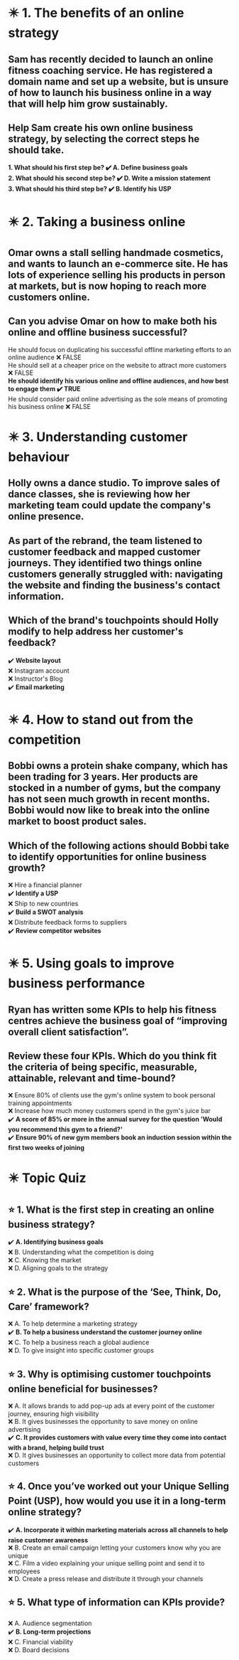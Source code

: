 # :eight_pointed_black_star: 1. The benefits of an online strategy

## Sam has recently decided to launch an online fitness coaching service. He has registered a domain name and set up a website, but is unsure of how to launch his business online in a way that will help him grow sustainably.

## Help Sam create his own online business strategy, by selecting the correct steps he should take.

**1. What should his first step be? :heavy_check_mark: A. Define business goals**\
**2. What should his second step be? :heavy_check_mark: D. Write a mission statement**\
**3. What should his third step be? :heavy_check_mark: B. Identify his USP**

# :eight_pointed_black_star: 2. Taking a business online

## Omar owns a stall selling handmade cosmetics, and wants to launch an e-commerce site. He has lots of experience selling his products in person at markets, but is now hoping to reach more customers online.

## Can you advise Omar on how to make both his online and offline business successful?

He should focus on duplicating his successful offline marketing efforts to an online audience :x: FALSE\
He should sell at a cheaper price on the website to attract more customers :x: FALSE\
**He should identify his various online and offline audiences, and how best to engage them :heavy_check_mark: TRUE**\
He should consider paid online advertising as the sole means of promoting his business online :x: FALSE

# :eight_pointed_black_star: 3. Understanding customer behaviour

## Holly owns a dance studio. To improve sales of dance classes, she is reviewing how her marketing team could update the company's online presence.

## As part of the rebrand, the team listened to customer feedback and mapped customer journeys. They identified two things online customers generally struggled with: navigating the website and finding the business's contact information.

## Which of the brand's touchpoints should Holly modify to help address her customer's feedback?

:heavy_check_mark: **Website layout**\
:x: Instagram account\
:x: Instructor's Blog\
:heavy_check_mark: **Email marketing**

# :eight_pointed_black_star: 4.  How to stand out from the competition

## Bobbi owns a protein shake company, which has been trading for 3 years. Her products are stocked in a number of gyms, but the company has not seen much growth in recent months. Bobbi would now like to break into the online market to boost product sales.

## Which of the following actions should Bobbi take to identify opportunities for online business growth?

:x: Hire a financial planner\
:heavy_check_mark: **Identify a USP**\
:x: Ship to new countries\
:heavy_check_mark: **Build a SWOT analysis**\
:x: Distribute feedback forms to suppliers\
:heavy_check_mark: **Review competitor websites**

# :eight_pointed_black_star: 5. Using goals to improve business performance

## Ryan has written some KPIs to help his fitness centres achieve the business goal of “improving overall client satisfaction”.

## Review these four KPIs. Which do you think fit the criteria of being specific, measurable, attainable, relevant and time-bound?

:x: Ensure 80% of clients use the gym's online system to book personal training appointments\
:x: Increase how much money customers spend in the gym's juice bar\
:heavy_check_mark: **A score of 85% or more in the annual survey for the question 'Would you recommend this gym to a friend?'**\
:heavy_check_mark: **Ensure 90% of new gym members book an induction session within the first two weeks of joining**

# :eight_pointed_black_star: Topic Quiz

## :star: 1. What is the first step in creating an online business strategy?

:heavy_check_mark: **A. Identifying business goals**\
:x: B. Understanding what the competition is doing\
:x: C. Knowing the market\
:x: D. Aligning goals to the strategy

## :star: 2. What is the purpose of the ‘See, Think, Do, Care’ framework?

:x: A. To help determine a marketing strategy\
:heavy_check_mark: **B. To help a business understand the customer journey online**\
:x: C. To help a business reach a global audience\
:x: D. To give insight into specific customer groups

## :star: 3. Why is optimising customer touchpoints online beneficial for businesses? 

:x: A. It allows brands to add pop-up ads at every point of the customer journey, ensuring high visibility\
:x: B. It gives businesses the opportunity to save money on online advertising\
:heavy_check_mark: **C. It provides customers with value every time they come into contact with a brand, helping build trust**\
:x: D. It gives businesses an opportunity to collect more data from potential customers

## :star: 4. Once you’ve worked out your Unique Selling Point (USP), how would you use it in a long-term online strategy? 

:heavy_check_mark: **A. Incorporate it within marketing materials across all channels to help raise customer awareness**\
:x: B. Create an email campaign letting your customers know why you are unique\
:x: C. Film a video explaining your unique selling point and send it to employees\
:x: D. Create a press release and distribute it through your channels

## :star: 5. What type of information can KPIs provide? 

:x: A. Audience segmentation\
:heavy_check_mark: **B. Long-term projections**\
:x: C. Financial viability\
:x: D. Board decisions 